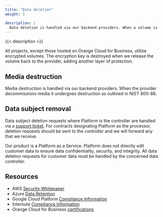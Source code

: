 ```yaml
---
title: "Data deletion"
weight: 5

description: |
  Data deletion is handled via our backend providers. When a volume is released back to the provider, the provider will perform a wipe on the data utilizing either [NIST 800-88](https://csrc.nist.gov/publications/detail/sp/800-88/rev-1/final) or [DoD 5220.22-M](http://www.dss.mil/documents/odaa/nispom2006-5220.pdf) depending upon the offering. This wipe is done immediately before reuse.
---
```


{{< description >}}

All projects, except those hosted on Orange Cloud for Business, utilize encrypted volumes. The encryption key is destroyed when we release the volume back to the provider, adding another layer of protection.

## Media destruction

Media destruction is handled via our backend providers. When the provider decommissions media it undergoes destruction as outlined in NIST 800-88.

## Data subject removal

Data subject deletion requests where Platform is the controller are handled via a [support ticket](https://docs.platform.sh/overview/getting-help.html). For contracts designating Platform as the processor, deletion requests should be sent to the controller and we will forward any that we receive.

Our product is a Platform as a Service. Platform does not directly edit customer data to ensure data confidentiality, security, and integrity. All data deletion requests for customer data must be handled by the concerned data controller.

## Resources

* AWS [Security Whitepaper](https://d1.awsstatic.com/whitepapers/Security/AWS_Security_Whitepaper.pdf)
* Azure [Data Retention](https://www.microsoft.com/en-us/trustcenter/privacy/you-own-your-data)
* Google Cloud Platform [Compliance Information](https://cloud.google.com/security/compliance/)
* Interoute [Compliance Information](https://www.gtt.net/gb-en/company/security-and-compliance/)
* Orange Cloud for Business [certifications](https://cloud.orange-business.com/en/choosing-orange-cloud/certifications/)
